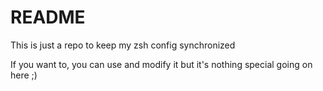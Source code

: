 # README
This is just a repo to keep my zsh config synchronized

If you want to, you can use and modify it but it's nothing special going on here ;)
